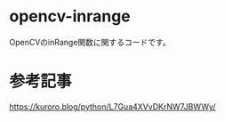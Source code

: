 # opencv-inrange
OpenCVのinRange関数に関するコードです。

# 参考記事
https://kuroro.blog/python/L7Gua4XVvDKrNW7JBWWy/
